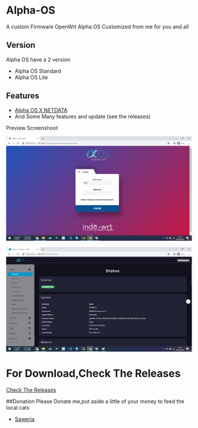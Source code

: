 # Alpha-OS
A custom Firmware OpenWrt Alpha OS Customized from me for you and all
## Version
Alpha OS have a 2 version
- Alpha OS Standard
- Alpha OS Lite
## Features
- [Alpha OS X NETDATA](https://github.com/derisamedia/alpha-os-X-NETDATA)
- And Some Many features and update (see the releases)

<summary>Preview Screenshoot</summary>
<p>

![image](https://raw.githubusercontent.com/derisamedia/ALPHA-OS/main/loginpage.png)
  
![image](https://raw.githubusercontent.com/derisamedia/ALPHA-OS/main/home.png)

</p>

# For Download,Check The Releases
 [Check The Releases](https://github.com/derisamedia/ALPHA-OS/releases)
 
##Donation
Please Donate me,put aside a little of your money to feed the local cats
- [ Saweria ](https://saweria.co/derisamedia)
